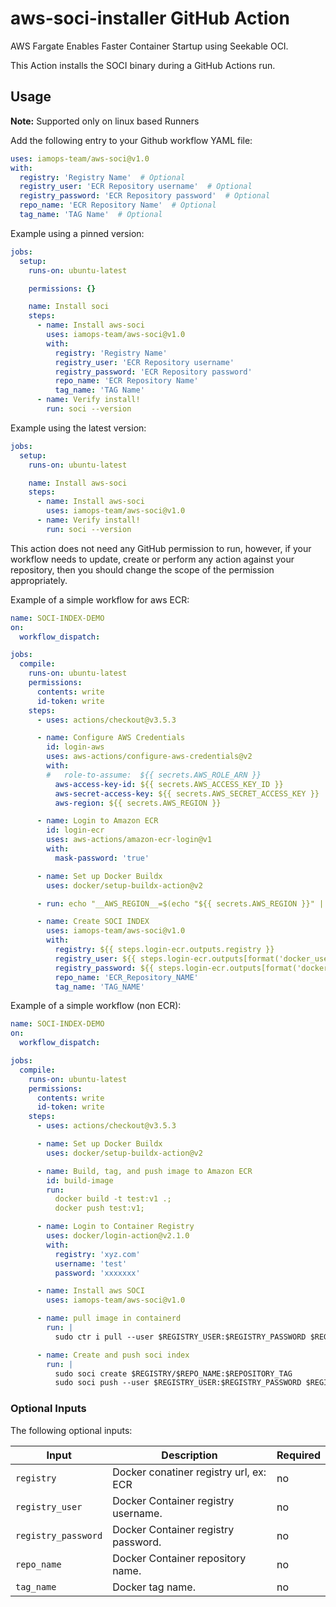 # aws-soci-installer GitHub Action
AWS Fargate Enables Faster Container Startup using Seekable OCI.

This Action installs the SOCI binary during a GitHub Actions run.

## Usage
**Note:** Supported only on linux based Runners 

Add the following entry to your Github workflow YAML file:

```yaml
uses: iamops-team/aws-soci@v1.0
with:
  registry: 'Registry Name'  # Optional
  registry_user: 'ECR Repository username'  # Optional
  registry_password: 'ECR Repository password'  # Optional
  repo_name: 'ECR Repository Name'  # Optional
  tag_name: 'TAG Name'  # Optional
```

Example using a pinned version:

```yaml
jobs:
  setup:
    runs-on: ubuntu-latest

    permissions: {}

    name: Install soci
    steps:
      - name: Install aws-soci
        uses: iamops-team/aws-soci@v1.0
        with:
          registry: 'Registry Name'
          registry_user: 'ECR Repository username'
          registry_password: 'ECR Repository password'
          repo_name: 'ECR Repository Name'
          tag_name: 'TAG Name'
      - name: Verify install!
        run: soci --version
```

Example using the latest version:

```yaml
jobs:
  setup:
    runs-on: ubuntu-latest

    name: Install aws-soci
    steps:
      - name: Install aws-soci
        uses: iamops-team/aws-soci@v1.0
      - name: Verify install!
        run: soci --version
```

This action does not need any GitHub permission to run, however, if your workflow needs to update, create or perform any
action against your repository, then you should change the scope of the permission appropriately.

Example of a simple workflow for aws ECR:

```yaml
name: SOCI-INDEX-DEMO
on:
  workflow_dispatch:

jobs:
  compile:
    runs-on: ubuntu-latest
    permissions:
      contents: write
      id-token: write
    steps:
      - uses: actions/checkout@v3.5.3

      - name: Configure AWS Credentials
        id: login-aws
        uses: aws-actions/configure-aws-credentials@v2
        with:
        #   role-to-assume:  ${{ secrets.AWS_ROLE_ARN }}
          aws-access-key-id: ${{ secrets.AWS_ACCESS_KEY_ID }}
          aws-secret-access-key: ${{ secrets.AWS_SECRET_ACCESS_KEY }}
          aws-region: ${{ secrets.AWS_REGION }}

      - name: Login to Amazon ECR
        id: login-ecr
        uses: aws-actions/amazon-ecr-login@v1
        with:
          mask-password: 'true'

      - name: Set up Docker Buildx
        uses: docker/setup-buildx-action@v2

      - run: echo "__AWS_REGION__=$(echo "${{ secrets.AWS_REGION }}" | tr '-' '_')" >> $GITHUB_ENV

      - name: Create SOCI INDEX
        uses: iamops-team/aws-soci@v1.0
        with:
          registry: ${{ steps.login-ecr.outputs.registry }}
          registry_user: ${{ steps.login-ecr.outputs[format('docker_username_{0}_dkr_ecr_{1}_amazonaws_com', steps.login-aws.outputs.aws-account-id, env.__AWS_REGION__)] }}
          registry_password: ${{ steps.login-ecr.outputs[format('docker_password_{0}_dkr_ecr_{1}_amazonaws_com', steps.login-aws.outputs.aws-account-id, env.__AWS_REGION__)] }}
          repo_name: 'ECR_Repository_NAME'
          tag_name: 'TAG_NAME'
```

Example of a simple workflow (non ECR):

```yaml
name: SOCI-INDEX-DEMO
on:
  workflow_dispatch:

jobs:
  compile:
    runs-on: ubuntu-latest
    permissions:
      contents: write
      id-token: write
    steps:
      - uses: actions/checkout@v3.5.3

      - name: Set up Docker Buildx
        uses: docker/setup-buildx-action@v2

      - name: Build, tag, and push image to Amazon ECR
        id: build-image
        run:
          docker build -t test:v1 .;
          docker push test:v1;

      - name: Login to Container Registry
        uses: docker/login-action@v2.1.0
        with:
          registry: 'xyz.com'
          username: 'test'
          password: 'xxxxxxx'

      - name: Install aws SOCI
        uses: iamops-team/aws-soci@v1.0

      - name: pull image in containerd
        run: |
          sudo ctr i pull --user $REGISTRY_USER:$REGISTRY_PASSWORD $REGISTRY/$REPO_NAME:$REPOSITORY_TAG

      - name: Create and push soci index
        run: |
          sudo soci create $REGISTRY/$REPO_NAME:$REPOSITORY_TAG
          sudo soci push --user $REGISTRY_USER:$REGISTRY_PASSWORD $REGISTRY/$REPO_NAME:$REPOSITORY_TAG
```

### Optional Inputs
The following optional inputs:

| Input | Description | Required |
| --- | --- | --- |
| `registry` | Docker conatiner registry url, ex: ECR | no |
| `registry_user` | Docker Container registry username. | no |
| `registry_password` | Docker Container registry password. | no |
| `repo_name` | Docker Container repository name. | no |
| `tag_name` | Docker tag name. | no |
